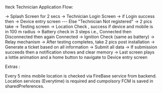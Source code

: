 Iteck Technician Application Flow:

-> Splash Screen for 2 secs
-> Technician Login Screen
-> if Login success then -> Device entry screen --- Else "Technician Not registered"
-> 2 pics take
-> Testing screen
-> Location Check , success if device and mobile is in 100 m radius
-> Battery check in 3 steps i.e., Connected then Disconnected then again Connected
-> Ignition Check (same as battery)
-> Relay mechanism
-> After testing completes, take 2 pics post installation
-> Generate a ticket based on all information
-> Submit all data
-> If submission succeeds then a notification shows and clear memory
-> Last screen plays a lottie animation and a home button to navigate to Device entry screen


Extras :

Every 5 mins mobile location is checked via FireBase service from backend.
Location services (Everytime) is required and cumpolsory
FCM is saved in sharedPreferences.

